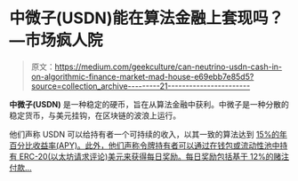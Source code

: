 # 中微子(USDN)能在算法金融上套现吗？—市场疯人院

> 原文：<https://medium.com/geekculture/can-neutrino-usdn-cash-in-on-algorithmic-finance-market-mad-house-e69ebb7e85d5?source=collection_archive---------21----------------------->

**中微子(USDN)** 是一种稳定的硬币，旨在从算法金融中获利。中微子是一种分散的稳定货币，与美元挂钩，在区块链的波浪上运行。

他们声称 USDN 可以给持有者一个可持续的收入，以其一致的算法达到 [15%的年百分比收益率(APY)。此外，他们声称令牌持有者可以通过在钱包或流动性池中持有 ERC-20(以太坊请求评论)美元来获得每日奖励。每日奖励包括基于 12%的赌注付款…](https://neutrino.at/erc20)
